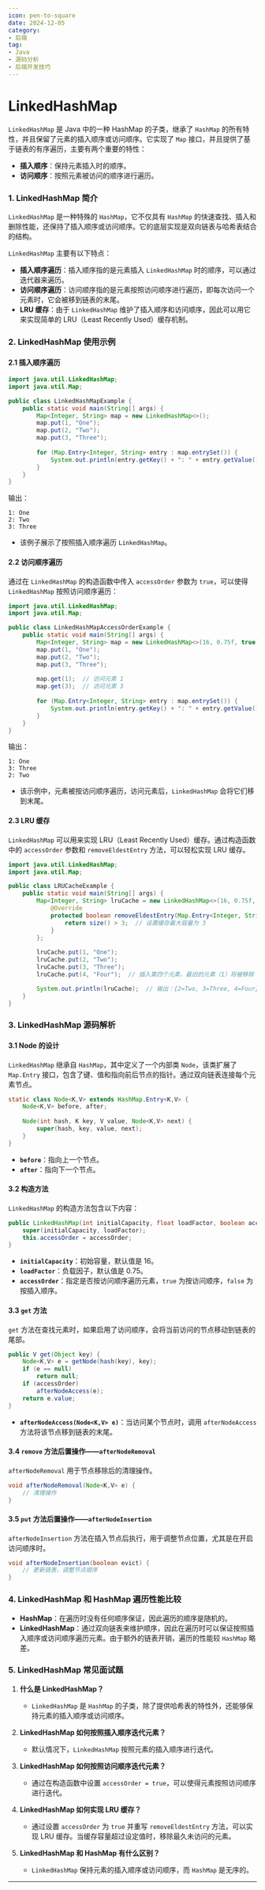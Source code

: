 ```yaml
---
icon: pen-to-square
date: 2024-12-05
category:
- 后端
tag:
- Java
- 源码分析
- 后端开发技巧
---
```

# LinkedHashMap


`LinkedHashMap` 是 Java 中的一种 HashMap 的子类，继承了 `HashMap` 的所有特性，并且保留了元素的插入顺序或访问顺序。它实现了 `Map` 接口，并且提供了基于链表的有序遍历，主要有两个重要的特性：

- **插入顺序**：保持元素插入时的顺序。
- **访问顺序**：按照元素被访问的顺序进行遍历。

### 1. LinkedHashMap 简介

`LinkedHashMap` 是一种特殊的 `HashMap`，它不仅具有 `HashMap` 的快速查找、插入和删除性能，还保持了插入顺序或访问顺序。它的底层实现是双向链表与哈希表结合的结构。

`LinkedHashMap` 主要有以下特点：

- **插入顺序遍历**：插入顺序指的是元素插入 `LinkedHashMap` 时的顺序，可以通过迭代器来遍历。
- **访问顺序遍历**：访问顺序指的是元素按照访问顺序进行遍历，即每次访问一个元素时，它会被移到链表的末尾。
- **LRU 缓存**：由于 `LinkedHashMap` 维护了插入顺序和访问顺序，因此可以用它来实现简单的 LRU（Least Recently Used）缓存机制。

### 2. LinkedHashMap 使用示例

#### 2.1 插入顺序遍历

```java
import java.util.LinkedHashMap;
import java.util.Map;

public class LinkedHashMapExample {
    public static void main(String[] args) {
        Map<Integer, String> map = new LinkedHashMap<>();
        map.put(1, "One");
        map.put(2, "Two");
        map.put(3, "Three");
        
        for (Map.Entry<Integer, String> entry : map.entrySet()) {
            System.out.println(entry.getKey() + ": " + entry.getValue());
        }
    }
}
```

输出：
```
1: One
2: Two
3: Three
```
- 该例子展示了按照插入顺序遍历 `LinkedHashMap`。

#### 2.2 访问顺序遍历

通过在 `LinkedHashMap` 的构造函数中传入 `accessOrder` 参数为 `true`，可以使得 `LinkedHashMap` 按照访问顺序遍历：

```java
import java.util.LinkedHashMap;
import java.util.Map;

public class LinkedHashMapAccessOrderExample {
    public static void main(String[] args) {
        Map<Integer, String> map = new LinkedHashMap<>(16, 0.75f, true);
        map.put(1, "One");
        map.put(2, "Two");
        map.put(3, "Three");
        
        map.get(1);  // 访问元素 1
        map.get(3);  // 访问元素 3
        
        for (Map.Entry<Integer, String> entry : map.entrySet()) {
            System.out.println(entry.getKey() + ": " + entry.getValue());
        }
    }
}
```

输出：
```
1: One
3: Three
2: Two
```

- 该示例中，元素被按访问顺序遍历，访问元素后，`LinkedHashMap` 会将它们移到末尾。

#### 2.3 LRU 缓存

`LinkedHashMap` 可以用来实现 LRU（Least Recently Used）缓存。通过构造函数中的 `accessOrder` 参数和 `removeEldestEntry` 方法，可以轻松实现 LRU 缓存。

```java
import java.util.LinkedHashMap;
import java.util.Map;

public class LRUCacheExample {
    public static void main(String[] args) {
        Map<Integer, String> lruCache = new LinkedHashMap<>(16, 0.75f, true) {
            @Override
            protected boolean removeEldestEntry(Map.Entry<Integer, String> eldest) {
                return size() > 3;  // 设置缓存最大容量为 3
            }
        };
        
        lruCache.put(1, "One");
        lruCache.put(2, "Two");
        lruCache.put(3, "Three");
        lruCache.put(4, "Four");  // 插入第四个元素，最旧的元素（1）将被移除

        System.out.println(lruCache);  // 输出：{2=Two, 3=Three, 4=Four}
    }
}
```

### 3. LinkedHashMap 源码解析

#### 3.1 Node 的设计

`LinkedHashMap` 继承自 `HashMap`，其中定义了一个内部类 `Node`，该类扩展了 `Map.Entry` 接口，包含了键、值和指向前后节点的指针。通过双向链表连接每个元素节点。

```java
static class Node<K,V> extends HashMap.Entry<K,V> {
    Node<K,V> before, after;
    
    Node(int hash, K key, V value, Node<K,V> next) {
        super(hash, key, value, next);
    }
}
```

- **`before`**：指向上一个节点。
- **`after`**：指向下一个节点。

#### 3.2 构造方法

`LinkedHashMap` 的构造方法包含以下内容：

```java
public LinkedHashMap(int initialCapacity, float loadFactor, boolean accessOrder) {
    super(initialCapacity, loadFactor);
    this.accessOrder = accessOrder;
}
```

- **`initialCapacity`**：初始容量，默认值是 16。
- **`loadFactor`**：负载因子，默认值是 0.75。
- **`accessOrder`**：指定是否按访问顺序遍历元素，`true` 为按访问顺序，`false` 为按插入顺序。

#### 3.3 `get` 方法

`get` 方法在查找元素时，如果启用了访问顺序，会将当前访问的节点移动到链表的尾部。

```java
public V get(Object key) {
    Node<K,V> e = getNode(hash(key), key);
    if (e == null)
        return null;
    if (accessOrder)
        afterNodeAccess(e);
    return e.value;
}
```

- **`afterNodeAccess(Node<K,V> e)`**：当访问某个节点时，调用 `afterNodeAccess` 方法将该节点移到链表的末尾。

#### 3.4 `remove` 方法后置操作——`afterNodeRemoval`

`afterNodeRemoval` 用于节点移除后的清理操作。

```java
void afterNodeRemoval(Node<K,V> e) {
    // 清理操作
}
```

#### 3.5 `put` 方法后置操作——`afterNodeInsertion`

`afterNodeInsertion` 方法在插入节点后执行，用于调整节点位置，尤其是在开启访问顺序时。

```java
void afterNodeInsertion(boolean evict) {
    // 更新链表，调整节点顺序
}
```

### 4. LinkedHashMap 和 HashMap 遍历性能比较

- **HashMap**：在遍历时没有任何顺序保证，因此遍历的顺序是随机的。
- **LinkedHashMap**：通过双向链表来维护顺序，因此在遍历时可以保证按照插入顺序或访问顺序遍历元素。由于额外的链表开销，遍历的性能较 `HashMap` 略差。

### 5. LinkedHashMap 常见面试题

1. **什么是 LinkedHashMap？**
    - `LinkedHashMap` 是 `HashMap` 的子类，除了提供哈希表的特性外，还能够保持元素的插入顺序或访问顺序。

2. **LinkedHashMap 如何按照插入顺序迭代元素？**
    - 默认情况下，`LinkedHashMap` 按照元素的插入顺序进行迭代。

3. **LinkedHashMap 如何按照访问顺序迭代元素？**
    - 通过在构造函数中设置 `accessOrder = true`，可以使得元素按照访问顺序进行迭代。

4. **LinkedHashMap 如何实现 LRU 缓存？**
    - 通过设置 `accessOrder` 为 `true` 并重写 `removeEldestEntry` 方法，可以实现 LRU 缓存。当缓存容量超过设定值时，移除最久未访问的元素。

5. **LinkedHashMap 和 HashMap 有什么区别？**
    - `LinkedHashMap` 保持元素的插入顺序或访问顺序，而 `HashMap` 是无序的。

---

